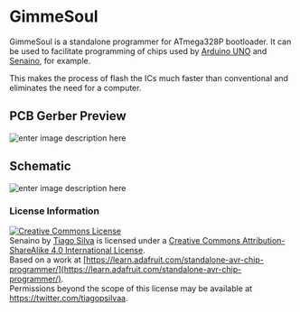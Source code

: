 # GimmeSoul

GimmeSoul is a standalone programmer for ATmega328P bootloader. It can be used to facilitate programming of chips used by [Arduino UNO](https://store.arduino.cc/usa/arduino-uno-rev3) and [Senaino](https://github.com/TiagoPaulaSilva/Senaino), for example. 

This makes the process of flash the ICs much faster than conventional and eliminates the need for a computer.

## PCB Gerber Preview
![enter image description here](https://lh3.googleusercontent.com/EPP0pJb6Ifz46azfK4em1QWdYetHftaGcglLd6aaJSd96TlwwuLmq_nxrrYO1avLlP-6Zz9EzJbTvA)

## Schematic
![enter image description here](https://lh3.googleusercontent.com/jT1l78PQxzCaWH5qeqnAtplFD1spN3MgEJ8QYDQJvBhGxKq3v5VCXGZz56eT9ag6xwbzKdiLVGJz9A=s2000)

### License Information
<a rel="license" href="http://creativecommons.org/licenses/by-sa/4.0/"><img alt="Creative Commons License" style="border-width:0" src="https://i.creativecommons.org/l/by-sa/4.0/88x31.png" /></a><br /><span xmlns:dct="http://purl.org/dc/terms/" property="dct:title">Senaino</span> by <a xmlns:cc="http://creativecommons.org/ns#" href="https://github.com/TiagoPaulaSilva" property="cc:attributionName" rel="cc:attributionURL">Tiago Silva</a> is licensed under a <a rel="license" href="http://creativecommons.org/licenses/by-sa/4.0/">Creative Commons Attribution-ShareAlike 4.0 International License</a>.<br />Based on a work at <a xmlns:dct="http://purl.org/dc/terms/" href="[https://learn.adafruit.com/standalone-avr-chip-programmer/](https://learn.adafruit.com/standalone-avr-chip-programmer/)" rel="dct:source">[https://learn.adafruit.com/standalone-avr-chip-programmer/](https://learn.adafruit.com/standalone-avr-chip-programmer/)</a>.<br />Permissions beyond the scope of this license may be available at <a xmlns:cc="http://creativecommons.org/ns#" href="https://twitter.com/tiagopsilvaa" rel="cc:morePermissions">https://twitter.com/tiagopsilvaa</a>.
